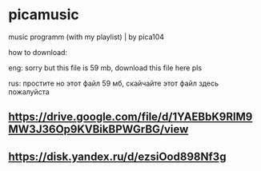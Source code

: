 # picamusic
music programm (with my playlist) | by pica104

how to download:

eng: sorry but this file is 59 mb, download this file here pls

rus: простите но этот файл 59 мб, скайчайте этот файл здесь пожалуйста

https://drive.google.com/file/d/1YAEBbK9RlM9MW3J36Op9KVBikBPWGrBG/view 
-
https://disk.yandex.ru/d/ezsiOod898Nf3g
-
